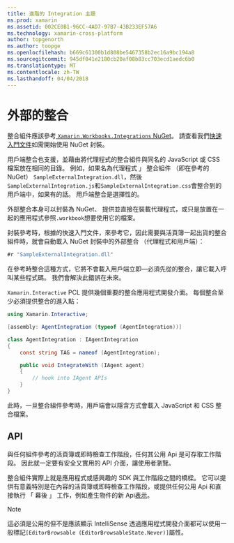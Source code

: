 ```yaml
---
title: 進階的 Integration 主題
ms.prod: xamarin
ms.assetid: 002CE0B1-96CC-4AD7-97B7-43B233EF57A6
ms.technology: xamarin-cross-platform
author: topgenorth
ms.author: toopge
ms.openlocfilehash: b669c61300b1d808be5467358b2ec16a9bc194a8
ms.sourcegitcommit: 945df041e2180cb20af08b83cc703ecd1aedc6b0
ms.translationtype: MT
ms.contentlocale: zh-TW
ms.lasthandoff: 04/04/2018
---
```

# <a name="external-integrations"></a>外部的整合

整合組件應該參考[ `Xamarin.Workbooks.Integrations` NuGet][nuget]。 請查看我們[快速入門文件](~/tools/workbooks/sdk/index.md)如需開始使用 NuGet 封裝。

用戶端整合也支援，並藉由將代理程式的整合組件與同名的 JavaScript 或 CSS 檔案放在相同的目錄。 例如，如果名為代理程式 」 整合組件 （即在參考的 NuGet） `SampleExternalIntegration.dll`，然後`SampleExternalIntegration.js`和`SampleExternalIntegration.css`會整合到的用戶端中，如果有的話。 用戶端整合是選擇性的。

外部整合本身可以封裝為 NuGet、 提供並直接在裝載代理程式，或只是放置在一起的應用程式參照`.workbook`想要使用它的檔案。

封裝參考時，根據的快速入門文件，來參考它，因此需要與活頁簿一起出貨的整合組件時，就會自動載入 NuGet 封裝中的外部整合 （代理程式和用戶端）：

```csharp
#r "SampleExternalIntegration.dll"
```

在參考時整合這種方式，它將不會載入用戶端立即&mdash;必須先從的整合，讓它載入呼叫某些程式碼。 我們會解決此錯誤在未來。

`Xamarin.Interactive` PCL 提供幾個重要的整合應用程式開發介面。 每個整合至少必須提供整合的進入點：

```csharp
using Xamarin.Interactive;

[assembly: AgentIntegration (typeof (AgentIntegration))]

class AgentIntegration : IAgentIntegration
{
    const string TAG = nameof (AgentIntegration);

    public void IntegrateWith (IAgent agent)
    {
        // hook into IAgent APIs
    }
}
```

此時，一旦整合組件參考時，用戶端會以隱含方式會載入 JavaScript 和 CSS 整合檔案。

## <a name="apis"></a>API

與任何組件參考的活頁簿或即時檢查工作階段，任何其公用 Api 是可存取工作階段。 因此就一定要有安全又實用的 API 介面，讓使用者瀏覽。

整合組件實際上就是應用程式或感興趣的 SDK 與工作階段之間的橋樑。 它可以提供有意義特別是在內容的活頁簿或即時檢查工作階段，或提供任何公用 Api 和直接執行 「 幕後 」 工作，例如產生物件的新 Api[表示](~/tools/workbooks/sdk/representations.md)。

> [!NOTE]
> 這必須是公用的但不是應該顯示 IntelliSense 透過應用程式開發介面都可以使用一般標記`[EditorBrowsable (EditorBrowsableState.Never)]`屬性。

[nuget]: https://nuget.org/packages/Xamarin.Workbooks.Integration
